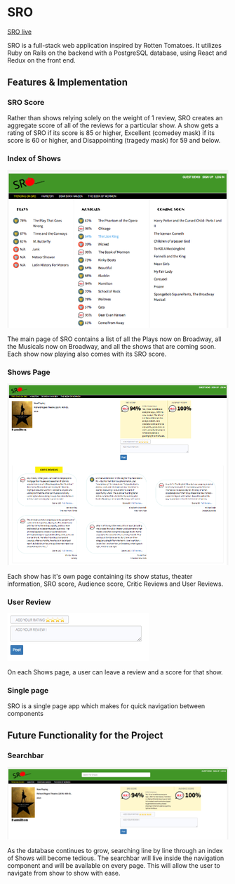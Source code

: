 # SRO
[SRO live](https://sro-ttentomatoes.herokuapp.com)

SRO is a full-stack web application inspired by Rotten Tomatoes. It utilizes Ruby on Rails on the backend with a PostgreSQL database, using React and Redux on the front end.

## Features & Implementation

### SRO Score
Rather than shows relying solely on the weight of 1 review, SRO creates an aggregate score of all of the reviews for a particular show.  A show gets a rating of SRO if its score is 85 or higher, Excellent (comedey mask) if its score is 60 or higher, and Disappointing (tragedy mask) for 59 and below.

### Index of Shows

![index page example](docs/Index_of_shows.png)

The main page of SRO contains a list of all the Plays now on Broadway, all the Musicals now on Broadway, and all the shows that are coming soon. Each show now playing also comes with its SRO score.

### Shows Page
![shows page example](docs/shows_page.png)

Each show has it's own page containing its show status, theater information, SRO score, Audience score, Critic Reviews and User Reviews.

### User Review
![user review example](docs/user_reviews.png)

On each Shows page, a user can leave a review and a score for that show.

### Single page

SRO is a single page app which makes for quick navigation between components

## Future Functionality for the Project

### Searchbar
![user review example](docs/search_bar.png)

As the database continues to grow, searching line by line through an index of Shows will become tedious. The searchbar will live inside the navigation component and will be available on every page.  This will allow the user to navigate from show to show with ease.
